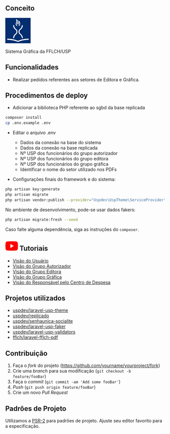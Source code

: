 ## Conceito
[<img src="/public/images/logo-fflch.png" width="80"/>](/public/images/logo-fflch.png)

Sistema Gráfica da FFLCH/USP

## Funcionalidades

- Realizar pedidos referentes aos setores de Editora e Gráfica.

## Procedimentos de deploy
 
- Adicionar a biblioteca PHP referente ao sgbd da base replicada

```bash
composer install
cp .env.example .env
```
- Editar o arquivo .env
    - Dados da conexão na base do sistema
    - Dados da conexão na base replicada
    - Nº USP dos funcionários do grupo autorizador
    - Nº USP dos funcionários do grupo editora
    - Nº USP dos funcionários do grupo gráfica
    - Identificar o nome do setor utilizado nos PDFs

- Configurações finais do framework e do sistema:

```bash
php artisan key:generate
php artisan migrate
php artisan vendor:publish --provider="Uspdev\UspTheme\ServiceProvider" --tag=assets --force
```
No ambiente de desenvolvimento, pode-se usar dados fakers:

```bash
php artisan migrate:fresh --seed
```

Caso falte alguma dependência, siga as instruções do `composer`.

## [<img src="public/images/youtube.png" width="40" height="30"/>](public/images/youtube.png) Tutoriais 

- [Visão do Usuário](https://www.youtube.com/watch?v=kkPFmTwta1s)
- [Visão do Grupo Autorizador](https://www.youtube.com/watch?v=oAwgLOt8hXA)
- [Visão do Grupo Editora](https://www.youtube.com/watch?v=6KVa6yfqL9U)
- [Visão do Grupo Gráfica](https://www.youtube.com/watch?v=ZLqxfQDShio)
- [Visão do Responsável pelo Centro de Despesa](https://www.youtube.com/watch?v=8eRNtIc0wg8)

## Projetos utilizados

- [uspdev/laravel-usp-theme](https://github.com/uspdev/laravel-usp-theme)
- [uspdev/replicado](https://github.com/uspdev/replicado)
- [uspdev/senhaunica-socialite](https://github.com/uspdev/senhaunica-socialite)
- [uspdev/laravel-usp-faker](https://github.com/uspdev/laravel-usp-faker)
- [uspdev/laravel-usp-validators](https://github.com/uspdev/laravel-usp-validators)
- [fflch/laravel-fflch-pdf](https://github.com/fflch/laravel-fflch-pdf)

## Contribuição

1. Faça o _fork_ do projeto (<https://github.com/yourname/yourproject/fork>)
2. Crie uma _branch_ para sua modificação (`git checkout -b feature/fooBar`)
3. Faça o _commit_ (`git commit -am 'Add some fooBar'`)
4. _Push_ (`git push origin feature/fooBar`)
5. Crie um novo _Pull Request_

## Padrões de Projeto

Utilizamos a [PSR-2](https://www.php-fig.org/psr/psr-2/) para padrões de projeto. Ajuste seu editor favorito para a especificação.

